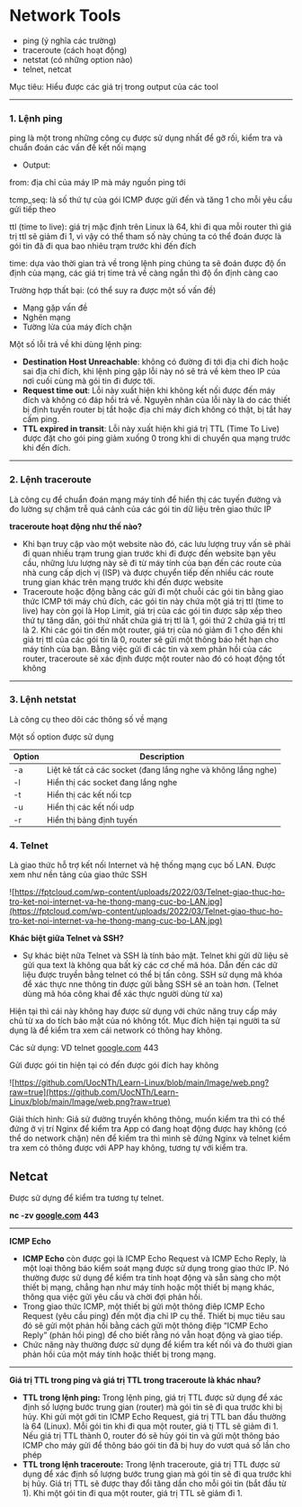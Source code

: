 
# Network Tools

- ping (ý nghĩa các trường)
- traceroute (cách hoạt động)
- netstat (có những option nào)
- telnet, netcat

Mục tiêu: Hiểu được các giá trị trong output của các tool

---

### 1. Lệnh ping

ping là một trong những công cụ được sử dụng nhất để gỡ rối, kiểm tra và chuẩn đoán các vấn đề kết nối mạng 

- Output:

from: địa chỉ của máy IP mà máy nguồn ping tới  

tcmp_seq: là số thứ tự của gói ICMP được gửi đến và tăng 1 cho mỗi yêu cầu gửi tiếp theo 

ttl (time to live): giá trị mặc định trên Linux là 64, khi đi qua mỗi router thì giá trị ttl sẽ giảm đi 1, vì vậy có thể tham số này chúng ta có thể đoán được là gói tin đã đi qua bao nhiêu trạm trước khi đến đích

time: dựa vào thời gian trả về trong lệnh ping chúng ta sẽ đoán được độ ổn định của mạng, các giá trị time trả về càng ngắn thì độ ổn định càng cao

Trường hợp thất bại: (có thể suy ra được một số vấn đề)

- Mạng gặp vấn đề
- Nghẽn mạng
- Tường lửa của máy đích chặn

Một số lỗi trả về khi dùng lệnh ping: 

- **Destination Host Unreachable**: không có đường đi tới địa chỉ đích hoặc sai địa chỉ đích, khi lệnh ping gặp lỗi này nó sẽ trả về kèm theo IP của nơi cuối cùng mà gói tin đi được tới.
- **Request time out**: Lỗi này xuất hiện khi không kết nối được đến máy đích và không có đáp hồi trả về. Nguyên nhân của lỗi này là do các thiết bị định tuyến router bị tắt hoặc địa chỉ máy đích không có thật, bị tắt hay cấm ping.
- **TTL expired in transit**: Lỗi này xuất hiện khi giá trị TTL (Time To Live) được đặt cho gói ping giảm xuống 0 trong khi di chuyển qua mạng trước khi đến đích.

---

### 2. Lệnh traceroute

Là công cụ để chuẩn đoán mạng máy tính để hiển thị các tuyến đường và đo lường sự chậm trễ quá cảnh của các gói tin dữ liệu trên giao thức IP 

**traceroute hoạt động như thế nào?**

- Khi bạn truy cập vào một website nào đó, các lưu lượng truy vấn sẽ phải đi quan nhiều trạm trung gian trước khi đi được đến website bạn yêu cầu, những lưu lượng này sẽ đi từ máy tính của bạn đến các route của nhà cung cấp dịch vị (ISP) và được chuyển tiếp đến nhiều các route trung gian khác trên mạng trước khi đến được website
- Traceroute hoặc động bằng các gửi đi một chuỗi các gói tin bằng giao thức ICMP tới máy chủ đích, các gói tin này chứa một giá trị ttl (time to live) hay còn gọi là Hop Limit, giá trị của các gói tin được săp xếp theo thứ tự tăng dần, gói thứ nhất chứa giá trị ttl là 1, gói thứ 2 chứa giá trị ttl là 2. Khi các gói tin đến một router, giá trị của nó giảm đi 1 cho đến khi giá trị ttl của các gói tin là 0, router sẽ gửi một thông báo hết hạn cho máy tính của bạn. Bằng việc gửi đi các tin và xem phản hồi của các router, traceroute sẽ xác định được một router nào đó có hoạt động tốt không

---

### 3. Lệnh netstat

Là công cụ theo dõi các thông số về mạng

Một số option được sử dụng 

| Option | Description  |
| --- | --- |
| -a | Liệt kê tất cả các socket (đang lắng nghe và không lắng nghe) |
| -l  | Hiển thị các socket đang lắng nghe  |
| -t | Hiển thị các kết nối tcp |
| -u  | Hiển thị các kết nối udp |
| -r  | Hiển thị bảng định tuyến  |

### 4. Telnet

Là giao thức hỗ trợ kết nối Internet và hệ thống mạng cục bố LAN. Được xem như nền tảng của giao thức SSH 

![https://fptcloud.com/wp-content/uploads/2022/03/Telnet-giao-thuc-ho-tro-ket-noi-internet-va-he-thong-mang-cuc-bo-LAN.jpg](https://fptcloud.com/wp-content/uploads/2022/03/Telnet-giao-thuc-ho-tro-ket-noi-internet-va-he-thong-mang-cuc-bo-LAN.jpg)

**Khác biệt giữa Telnet và SSH?**

- Sự khác biệt nữa Telnet và SSH là tính bảo mật. Telnet khi gửi dữ liệu sẽ gửi qua text là không qua bất kỳ các cơ chế mã hóa. Dẫn đến các dữ liệu được truyền bằng telnet có thể bị tấn công. SSH sử dụng mã khóa để xác thực nne thông tin được gửi bằng SSH sẽ an toàn hơn. (Telnet dùng mã hóa công khai để xác thực người dùng từ xa)

Hiện tại thì cái này không hay được sử dụng với chức năng truy cấp máy chủ từ xa do tích bảo mật của nó không tốt. Mục đích hiện tại người ta sử dụng là để kiểm tra xem cái network có thông hay không. 

Các sử dụng: VD telnet [google.com](http://google.com) 443 

Gửi được gói tin hiện tại có đến được gói đích hay không 

![https://github.com/UocNTh/Learn-Linux/blob/main/Image/web.png?raw=true](https://github.com/UocNTh/Learn-Linux/blob/main/Image/web.png?raw=true)

Giải thích hình: Giả sử đường truyền không thông, muốn kiểm tra thì có thể đứng ở vị trí Nginx để kiểm tra App có đang hoạt động được hay không (có thể do network chặn) nên để kiểm tra thì mình sẽ đứng Nginx và telnet kiểm tra xem có thông được với APP hay không, tương tự với kiểm tra. 

## Netcat

Được sử dựng để kiểm tra tương tự telnet.

**nc -zv [google.com](http://google.com/) 443**

---

**ICMP Echo** 

- **ICMP Echo** còn được gọi là ICMP Echo Request và ICMP Echo Reply, là một loại thông báo kiểm soát mạng được sử dụng trong giao thức IP. Nó thường được sử dụng để kiểm tra tính hoạt động và sẵn sàng cho một thiết bị mạng, chẳng hạn như máy tính hoặc một thiết bị mạng khác, thông qua việc gửi yêu cầu và chời đợi phản hồi.
- Trong giao thức ICMP, một thiết bị gửi một thông điêp ICMP Echo Request (yêu cầu ping) đến một địa chỉ IP cụ thể. Thiết bị mục tiêu sau đó sẽ gửi một phản hồi bằng cách gửi một thông điệp “ICMP Echo Reply” (phản hồi ping) để cho biết rằng nó vẫn hoạt động và giao tiếp.
- Chức năng này thường được sử dụng để kiểm tra kết nối và đo thười gian phản hồi của một máy tính hoặc thiết bị trong mạng.

---

**Giá trị TTL trong ping và giá trị TTL trong traceroute là khác nhau?**

- **TTL trong lệnh ping:** Trong lệnh ping, giá trị TTL được sử dụng để xác định số lượng bước trung gian (router) mà gói tin sẽ đi qua trước khi bị hủy. Khi gửi một gới tin ICMP Echo Request, giá trị TTL ban đầu thường là 64 (Linux). Mỗi gói tin khi đi qua một router, giá tị TTL sẽ giảm đi 1. Nếu giá trị TTL thành 0, router đó sẽ hủy gói tin và gửi một thông báo ICMP cho máy gửi để thông báo gói tin đã bị huy do vươt quá số lần cho phép
- **TTL trong lệnh traceroute:** Trong lệnh traceroute, giá trị TTL được sử dụng để xác định số lượng bước trung gian mà gói tin sẽ đi qua trước khi bị hủy. Giá trị TTL sẽ được thay đổi tăng dần cho mỗi gói tin (bắt đầu từ 1). Khi một gói tin đi qua một router, giá trị TTL sẽ giảm đi 1.
